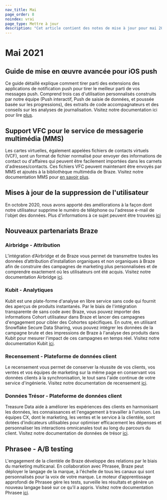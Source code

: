 ```yaml
---
nav_title: Mai
page_order: 8
noindex: vrai
page_type: Mettre à jour
description: "Cet article contient des notes de mise à jour pour mai 2021."
---
```


# Mai 2021

## Guide de mise en œuvre avancée pour iOS push

Ce guide détaillé explique comment tirer parti des extensions des applications de notification push pour tirer le meilleur parti de vos messages push. Comprend trois cas d'utilisation personnalisés construits par notre équipe (Push interactif, Push de saisie de données, et poussée basée sur les progressions), des extraits de code accompagnateurs et des conseils sur les analyses de journalisation. Visitez notre documentation ici pour lire [plus](/docs/developer_guide/platform_integration_guides/ios/push_notifications/implementation_guide/).

## Support VFC pour le service de messagerie multimédia (MMS)

Les cartes virtuelles, également appelées fichiers de contacts virtuels (VCF), sont un format de fichier normalisé pour envoyer des informations de contact ou d'affaires qui peuvent être facilement importées dans les carnets d'adresses/contacts. Ces fichiers VFC peuvent maintenant être envoyés par MMS et ajoutés à la bibliothèque multimédia de Braze. Visitez notre documentation MMS pour [en savoir plus]({{site.baseurl}}/user_guide/message_building_by_channel/sms/mms/create/).

## Mises à jour de la suppression de l'utilisateur

En octobre 2020, nous avons apporté des améliorations à la façon dont notre utilisateur supprime le numéro de téléphone ou l'adresse e-mail de l'objet des données. Plus d'informations à ce sujet peuvent être trouvées [ici](https://www.braze.com/docs/help/release_notes/2020/october/)

## Nouveaux partenariats Braze

### Airbridge - Attribution

L’intégration d’Airbridge et de Braze vous permet de transmettre toutes les données d’attribution d’installation organiques et non organiques à Braze afin de construire des campagnes de marketing plus personnalisées et de comprendre exactement où les utilisateurs ont été acquis. Visitez notre documentation Airbridge [ici]({{site.baseurl}}/partners/message_orchestration/attribution/airbridge/).

### Kubit - Analytiques

Kubit est une plate-forme d'analyse en libre service sans code qui fournit des aperçus de produits instantanés. Par le biais de l'intégration transparente de sans code avec Braze, vous pouvez importer des informations Cohort utilisateur dans Braze et lancer des campagnes d'engagement pour cibler des Cohortes spécifiques. En outre, en utilisant Snowflake Secure Data Sharing, vous pouvez intégrer les données de la campagne brute et des impressions de Braze à l'analyse des produits dans Kubit pour mesurer l'impact de ces campagnes en temps réel. Visitez notre documentation Kubit [ici]({{site.baseurl}}/partners/data_and_infrastructure_agility/analytics/kubit/).

### Recensement - Plateforme de données client

Le recensement vous permet de conserver la réussite de vos clients, vos ventes et vos équipes de marketing sur la même page en conservant vos données clients à la synchronisation, le tout sans l'aide continue de votre service d'ingénierie. Visitez notre documentation de recensement [ici]({{site.baseurl}}/partners/data_and_infrastructure_agility/customer_data_platform/census/).

### Données Trésor - Plateforme de données client

Treasure Data aide à améliorer les expériences des clients en harmonisant les données, les connaissances et l'engagement à travailler à l'unisson. Les équipes CX, dont le marketing, les ventes et le service à la clientèle, sont dotées d’indicateurs utilisables pour optimiser efficacement les dépenses et personnaliser les interactions omnicanales tout au long du parcours du client. Visitez notre documentation de données de trésor [ici]({{site.baseurl}}/partners/data_and_infrastructure_agility/customer_data_platform/treasure_data/).

## Phrasee - A/B testing

L'engagement de la clientèle de Braze développe des relations par le biais du marketing multicanal. En collaboration avec Phrasee, Braze peut déployer le langage de la marque, à l'échelle de tous les canaux qui sont personnalisés pour la voix de votre marque. Le moteur d’apprentissage approfondi de Phrasee gère les tests, surveille les résultats et génère un nouveau langage basé sur ce qu’il a appris. Visitez notre documentation Phrasee [ici]({{site.baseurl}}/partners/data_and_infrastructure_agility/ab_testing/phrasee/).